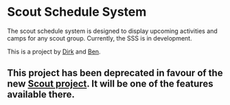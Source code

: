 # Scout Schedule System
The scout schedule system is designed to display upcoming activities and camps for any scout group.
Currently, the SSS is in development.

This is a project by [Dirk](http://informathing.tk/) and [Ben](https://benpai.keybase.pub/).

This project has been deprecated in favour of the new [Scout project](https://github.com/ScoutProject). It will be one of the features available there.
---
